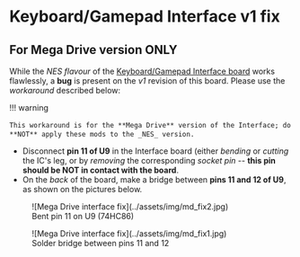 # Keyboard/Gamepad Interface v1 fix

## For Mega Drive version ONLY

While the _NES flavour_ of the [Keyboard/Gamepad Interface board](keyboard.md) works flawlessly, a **bug** is present on the _v1_ revision of this board. Please use the _workaround_ described below:

!!! warning

	This workaround is for the **Mega Drive** version of the Interface; do **NOT** apply these mods to the _NES_ version.

* Disconnect **pin 11 of U9** in the Interface board (either _bending_ or _cutting_ the IC's leg, or by _removing_ the corresponding _socket pin_ -- **this pin should be NOT in contact with the board**.
* On the _back_ of the board, make a bridge between **pins 11 and 12 of U9**, as shown on the pictures below.

<figure markdown>
![Mega Drive interface fix](../assets/img/md_fix2.jpg)
<figcaption>Bent pin 11 on U9 (74HC86)</figcaption>
</figure>
<figure markdown>
![Mega Drive interface fix](../assets/img/md_fix1.jpg)
<figcaption>Solder bridge between pins 11 and 12</figcaption>
</figure>
